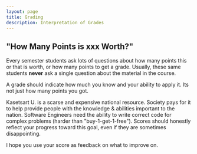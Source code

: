 ```yaml
---
layout: page
title: Grading
description: Interpretation of Grades
---
```


## "How Many Points is xxx Worth?"

Every semester students ask lots of questions about how many points this or that is worth, or how many points to get a grade.  Usually, these same students **never** ask a single question about the material in the course.

A grade should indicate how much you know and your ability to apply it.  Its not just how many points you got.

Kasetsart U. is a scarse and expensive national resource.  Society pays for it to help provide people with the knowledge & abilities important to the nation.  Software Engineers need the ability to write correct code for complex problems (harder than "buy-1-get-1-free").  Scores should honestly reflect your progress toward this goal, even if they are sometimes disappointing.  

I hope you use your score as feedback on what to improve on.

